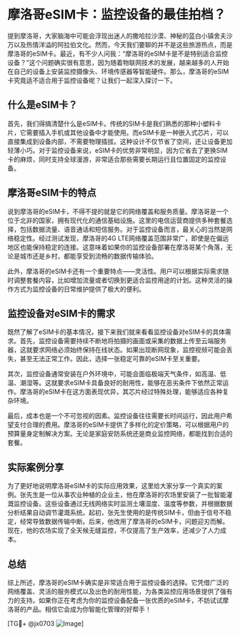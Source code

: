 # 摩洛哥eSIM卡：监控设备的最佳拍档？

提到摩洛哥，大家脑海中可能会浮现出迷人的撒哈拉沙漠、神秘的蓝白小镇舍夫沙万以及热情洋溢的阿拉伯文化。然而，今天我们要聊的并不是这些旅游热点，而是摩洛哥的eSIM卡。最近，有不少人问我：“摩洛哥的eSIM卡是不是特别适合监控设备？”这个问题确实很有意思，因为随着物联网技术的发展，越来越多的人开始在自己的设备上安装监控摄像头、环境传感器等智能硬件。那么，摩洛哥的eSIM卡究竟适不适合用于监控设备呢？让我们一起深入探讨一下。

## 什么是eSIM卡？

首先，我们得搞清楚什么是eSIM卡。传统的SIM卡是我们熟悉的那种小塑料卡片，它需要插入手机或其他设备中才能使用。而eSIM卡是一种嵌入式芯片，可以直接集成到设备内部，不需要物理插拔。这种设计不仅节省了空间，还让设备更加轻薄小巧。对于监控设备来说，eSIM卡的优势非常明显，因为它省去了更换SIM卡的麻烦，同时支持全球漫游，非常适合那些需要长期运行且位置固定的监控设备。

## 摩洛哥eSIM卡的特点

说到摩洛哥的eSIM卡，不得不提的就是它的网络覆盖和服务质量。摩洛哥是一个位于北非的国家，拥有现代化的通信基础设施。这里的电信运营商提供多种套餐选择，包括数据流量、语音通话和短信服务。对于监控设备而言，最关心的当然是网络稳定性。经过测试发现，摩洛哥的4G LTE网络覆盖范围非常广，即使是在偏远地区也能保持稳定的连接。这意味着如果你的监控设备部署在摩洛哥某个角落，无论是城市还是乡村，都能享受到流畅的数据传输体验。

此外，摩洛哥的eSIM卡还有一个重要特点——灵活性。用户可以根据实际需求随时调整套餐内容，比如增加流量或者切换到更适合监控用途的计划。这种灵活的操作方式为监控设备的日常维护提供了极大的便利。

## 监控设备对eSIM卡的需求

既然了解了eSIM卡的基本情况，接下来我们就来看看监控设备对eSIM卡的具体需求。首先，监控设备需要持续不断地将拍摄的画面或采集的数据上传至云端服务器，这就要求网络必须始终保持在线状态。如果出现断网现象，监控视频可能会丢失，甚至无法正常工作。因此，选择一张稳定可靠的eSIM卡至关重要。

其次，监控设备通常安装在户外环境中，可能会面临极端天气条件，如高温、低温、潮湿等。这就要求eSIM卡具备良好的耐用性，能够在恶劣条件下依然正常运作。摩洛哥的eSIM卡在这方面表现优异，其芯片经过特殊处理，能够适应各种复杂环境。

最后，成本也是一个不可忽视的因素。监控设备往往需要长时间运行，因此用户希望支付合理的费用。摩洛哥的eSIM卡提供了多样化的定价策略，可以根据用户的预算量身定制解决方案。无论是家庭安防系统还是商业监控网络，都能找到合适的套餐。

## 实际案例分享

为了更好地说明摩洛哥eSIM卡的实际应用效果，这里给大家分享一个真实的案例。张先生是一位从事农业种植的企业主，他在摩洛哥的农场里安装了一批智能灌溉监控设备。这些设备通过无线网络实时监测土壤湿度、温度等参数，并根据数据分析结果自动调节灌溉系统。起初，张先生使用的是传统SIM卡，但由于信号不稳定，经常导致数据传输中断。后来，他改用了摩洛哥的eSIM卡，问题迎刃而解。现在，他的农场实现了全天候无缝监控，不仅提高了生产效率，还减少了人力成本。

## 总结

综上所述，摩洛哥的eSIM卡确实是非常适合用于监控设备的选择。它凭借广泛的网络覆盖、灵活的服务模式以及出色的耐用性能，为各类监控应用场景提供了强有力的支持。如果你正在考虑为你的监控设备配备一张优质的eSIM卡，不妨试试摩洛哥的产品。相信它会成为你智能化管理的好帮手！

[TG💪+ @jx0703 ![Image](https://github.com/user-attachments/assets/dbca1d08-cadb-493c-b0ec-ad6f7a83f270)]